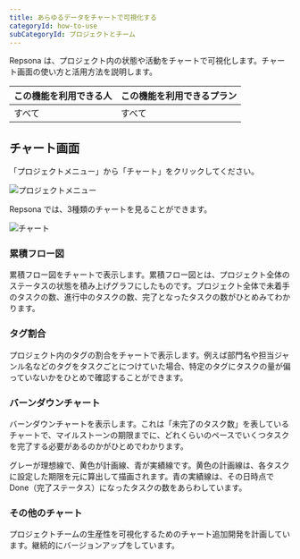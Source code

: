 ```yaml
---
title: あらゆるデータをチャートで可視化する
categoryId: how-to-use
subCategoryId: プロジェクトとチーム
---
```


Repsona は、プロジェクト内の状態や活動をチャートで可視化します。チャート画面の使い方と活用方法を説明します。

|この機能を利用できる人|この機能を利用できるプラン|
|---|---|
|すべて|すべて|

## チャート画面

「プロジェクトメニュー」から「チャート」をクリックしてください。

![プロジェクトメニュー](/images/help/project-menu.ja.png)

Repsona では、3種類のチャートを見ることができます。

![チャート](/images/features/ja/chart.webp)

### 累積フロー図

累積フロー図をチャートで表示します。累積フロー図とは、プロジェクト全体のステータスの状態を積み上げグラフにしたものです。プロジェクト全体で未着手のタスクの数、進行中のタスクの数、完了となったタスクの数がひとめみてわかります。

### タグ割合

プロジェクト内のタグの割合をチャートで表示します。例えば部門名や担当ジャンル名などのタグをタスクごとにつけていた場合、特定のタグにタスクの量が偏っていないかをひとめで確認することができます。

### バーンダウンチャート

バーンダウンチャートを表示します。これは「未完了のタスク数」を表しているチャートで、マイルストーンの期限までに、どれくらいのペースでいくつタスクを完了する必要があるのかがひとめでわかります。

グレーが理想線で、黄色が計画線、青が実績線です。黄色の計画線は、各タスクに設定した期限を元に算出して描画されます。青の実績線は、その日時点で Done（完了ステータス）になったタスクの数をあらわしています。

### その他のチャート

プロジェクトチームの生産性を可視化するためのチャート追加開発を計画しています。継続的にバージョンアップをしています。
